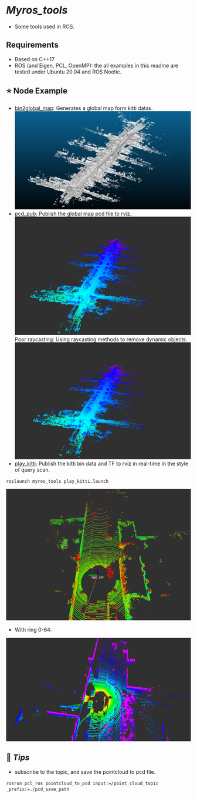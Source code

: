 # *Myros_tools*

- Some tools used in ROS.

## Requirements

- Based on C++17
- ROS (and Eigen, PCL, OpenMP): the all examples in this readme are tested under Ubuntu 20.04 and ROS Noetic.

## ⭐️ Node Example

- [bin2global_map](myros_tools/src/bin2global_map.cpp): Generates a global map form kitti datas.
  ![](imgs/05.png)
- [pcd_pub](myros_tools/src/pcd_pub.cpp): Publish the global map pcd file to rviz.
  ![](imgs/05r.png)
  Poor raycasting: Using raycasting methods to remove dynamic objects.
  ![](imgs/poor_raycasting.png)
- [play_kitti](myros_tools/src/play_kitti.cpp): Publish the kitti bin data and TF to rviz in real-time in the style of query scan.

```
roslaunch myros_tools play_kitti.launch 
```

![](imgs/scan.png)

- With ring 0-64:

![img](imgs/ring.png)

## 💬 *Tips*

- subscribe to the topic, and save the pointcloud to pcd file.

```
rosrun pcl_ros pointcloud_to_pcd input:=/point_cloud_topic _prefix:=./pcd_save_path
```

